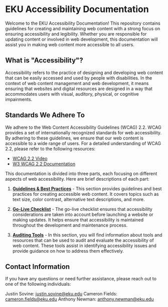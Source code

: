# EKU Accessibility Documentation

Welcome to the EKU Accessibility Documentation! This repository contains guidelines for creating and maintaining web content with a strong focus on ensuring accessibility and legibility. Whether you are responsible for updating content or involved in web development, this documentation will assist you in making web content more accessible to all users.

## What is "Accessibility"?

Accessibility refers to the practice of designing and developing web content that can be easily accessed and used by people with disabilities. In the context of web content management and web development, it means ensuring that websites and digital resources are designed in a way that accommodates users with visual, auditory, physical, or cognitive impairments.

## Standards We Adhere To

We adhere to the Web Content Accessibility Guidelines (WCAG) 2.2. WCAG provides a set of internationally recognized standards for web accessibility. By adhering to these guidelines, we ensure that our web content is accessible to a wide range of users. For a detailed understanding of WCAG 2.2, please refer to the following resources:

* [WCAG 2.2 Video]()
* [W3 WCAG 2.2 Documentation]()

This documentation is divided into three parts, each focusing on different aspects of web accessibility. Here are brief descriptions of each part:

1. **[Guidelines & Best Practices]()** - This section provides guidelines and best practices for creating accessible web content. It covers topics such as text size, color contrast, alternative text descriptions, and more.
   
2. **[Go-Live Checklist]()** - The go-live checklist ensures that accessibility considerations are taken into account before launching a website or making updates. It helps ensure that accessibility is maintained throughout the development and maintenance process.
   
3. **[Auditing Tools]()** - In this section, you will find information about tools and resources that can be used to audit and evaluate the accessibility of web content. These tools assist in identifying accessibility issues and provide guidance on how to address them effectively.

## Contact Information

If you have any questions or need further assistance, please reach out to one of the following individuals:

Justin Sovine: justin.sovine@eku.edu
Cameron Fields: cameron.fields@eku.edu
Anthony Newman: anthony.newman@eku.edu
